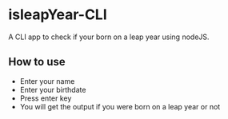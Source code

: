 # isleapYear-CLI
A CLI app to check if your born on a leap year using nodeJS.

## How to use
- Enter your name
- Enter your birthdate
- Press enter key
- You will get the output if you were born on a leap year or not


